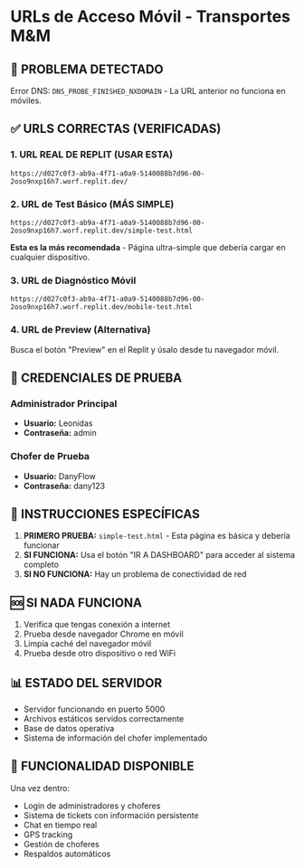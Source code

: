 # URLs de Acceso Móvil - Transportes M&M

## 🚨 PROBLEMA DETECTADO
Error DNS: `DNS_PROBE_FINISHED_NXDOMAIN` - La URL anterior no funciona en móviles.

## ✅ URLS CORRECTAS (VERIFICADAS)

### 1. URL REAL DE REPLIT (USAR ESTA)
```
https://d027c0f3-ab9a-4f71-a0a9-5140088b7d96-00-2oso9nxp16h7.worf.replit.dev/
```

### 2. URL de Test Básico (MÁS SIMPLE)
```
https://d027c0f3-ab9a-4f71-a0a9-5140088b7d96-00-2oso9nxp16h7.worf.replit.dev/simple-test.html
```
**Esta es la más recomendada** - Página ultra-simple que debería cargar en cualquier dispositivo.

### 3. URL de Diagnóstico Móvil
```
https://d027c0f3-ab9a-4f71-a0a9-5140088b7d96-00-2oso9nxp16h7.worf.replit.dev/mobile-test.html
```

### 4. URL de Preview (Alternativa)
Busca el botón "Preview" en el Replit y úsalo desde tu navegador móvil.

## 🔧 CREDENCIALES DE PRUEBA

### Administrador Principal
- **Usuario:** Leonidas
- **Contraseña:** admin

### Chofer de Prueba  
- **Usuario:** DanyFlow
- **Contraseña:** dany123

## 📱 INSTRUCCIONES ESPECÍFICAS

1. **PRIMERO PRUEBA:** `simple-test.html` - Esta página es básica y debería funcionar
2. **SI FUNCIONA:** Usa el botón "IR A DASHBOARD" para acceder al sistema completo
3. **SI NO FUNCIONA:** Hay un problema de conectividad de red

## 🆘 SI NADA FUNCIONA

1. Verifica que tengas conexión a internet
2. Prueba desde navegador Chrome en móvil
3. Limpia caché del navegador móvil
4. Prueba desde otro dispositivo o red WiFi

## 📊 ESTADO DEL SERVIDOR
- Servidor funcionando en puerto 5000
- Archivos estáticos servidos correctamente
- Base de datos operativa
- Sistema de información del chofer implementado

## 🎯 FUNCIONALIDAD DISPONIBLE
Una vez dentro:
- Login de administradores y choferes
- Sistema de tickets con información persistente
- Chat en tiempo real
- GPS tracking
- Gestión de choferes
- Respaldos automáticos